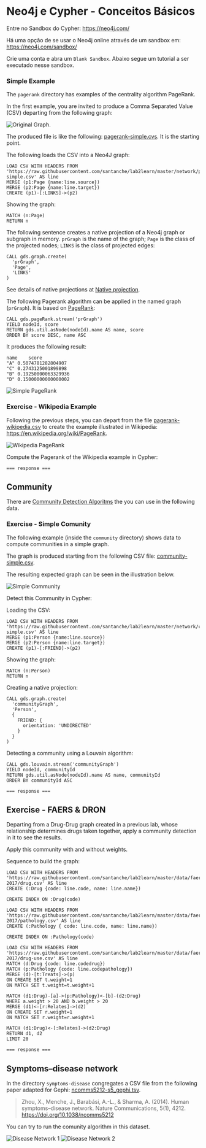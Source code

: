 # Neo4j e Cypher - Conceitos Básicos

Entre no Sandbox do Cypher: https://neo4j.com/

Há uma opção de se usar o Neo4j online através de um sandbox em: https://neo4j.com/sandbox/

Crie uma conta e abra um `Blank Sandbox`. Abaixo segue um tutorial a ser executado nesse sandbox.

### Simple Example

The `pagerank` directory has examples of the centrality algorithm PageRank.

In the first example, you are invited to produce a Comma Separated Value (CSV) departing from the following graph:

![Original Graph](../../pagerank/pagerank-simple-original.png).

The produced file is like the following: [pagerank-simple.cvs](../../pagerank/pagerank-simple.csv). It is the starting point.

The following loads the CSV into a Neo4J graph:

~~~cypher
LOAD CSV WITH HEADERS FROM 'https://raw.githubusercontent.com/santanche/lab2learn/master/network/pagerank/pagerank-simple.csv' AS line
MERGE (p1:Page {name:line.source})
MERGE (p2:Page {name:line.target})
CREATE (p1)-[:LINKS]->(p2)
~~~

Showing the graph:

~~~cypher
MATCH (n:Page)
RETURN n
~~~

The following sentence creates a native projection of a Neo4j graph or subgraph in memory. `prGraph` is the name of the graph; `Page` is the class of the projected nodes; `LINKS` is the class of projected edges:

~~~cypher
CALL gds.graph.create(
  'prGraph',
  'Page',
  'LINKS'
)
~~~

See details of native projections at [Native projection](https://neo4j.com/docs/graph-data-science/current/management-ops/native-projection/).

The following Pagerank algorithm can be applied in the named graph (`prGraph`). It is based on [PageRank](https://neo4j.com/docs/graph-data-science/current/algorithms/page-rank/):

~~~cypher
CALL gds.pageRank.stream('prGraph')
YIELD nodeId, score
RETURN gds.util.asNode(nodeId).name AS name, score
ORDER BY score DESC, name ASC
~~~

It produces the following result:

~~~csv
name	score
"A"	0.5074781282804907
"C"	0.2743125001899898
"B"	0.19250000063329936
"D"	0.15000000000000002
~~~

![Simple PageRank](../../pagerank/pagerank-simple.png)

### Exercise - Wikipedia Example

Following the previous steps, you can depart from the file [pagerank-wikipedia.csv](../../pagerank/pagerank-wikipedia.csv) to create the example illustrated in Wikipedia: https://en.wikipedia.org/wiki/PageRank.

![Wikipedia PageRank](../../pagerank/pagerank-wikipedia.png)

Compute the Pagerank of the Wikipedia example in Cypher:

~~~cypher
=== response ===
~~~

## Community

There are [Community Detection Algoritms](https://neo4j.com/docs/graph-data-science/current/algorithms/community/) the you can use in the following data.

### Exercise - Simple Comunity

The following example (inside the `community` directory) shows data to compute communities in a simple graph.

The graph is produced starting from the following CSV file: [community-simple.csv](../../community/community-simple.csv).

The resulting expected graph can be seen in the illustration below.

![Simple Community](../../community/community-simple.png)

Detect this Community in Cypher:

Loading the CSV:

~~~cypher
LOAD CSV WITH HEADERS FROM 'https://raw.githubusercontent.com/santanche/lab2learn/master/network/community/community-simple.csv' AS line
MERGE (p1:Person {name:line.source})
MERGE (p2:Person {name:line.target})
CREATE (p1)-[:FRIEND]->(p2)
~~~

Showing the graph:

~~~cypher
MATCH (n:Person)
RETURN n
~~~

Creating a native projection:

~~~cypher
CALL gds.graph.create(
  'communityGraph',
  'Person',
  {
    FRIEND: {
      orientation: 'UNDIRECTED'
    }
  }
)
~~~

Detecting a community using a Louvain algorithm:

~~~cypher
CALL gds.louvain.stream('communityGraph')
YIELD nodeId, communityId
RETURN gds.util.asNode(nodeId).name AS name, communityId
ORDER BY communityId ASC
~~~

~~~cypher
=== response ===
~~~

## Exercise - FAERS & DRON

Departing from a Drug-Drug graph created in a previous lab, whose relationship determines drugs taken together, apply a community detection in it to see the results.

Apply this community with and without weights.

Sequence to build the graph:

~~~cypher
LOAD CSV WITH HEADERS FROM 'https://raw.githubusercontent.com/santanche/lab2learn/master/data/faers-2017/drug.csv' AS line
CREATE (:Drug {code: line.code, name: line.name})
~~~

~~~cypher
CREATE INDEX ON :Drug(code)
~~~

~~~cypher
LOAD CSV WITH HEADERS FROM 'https://raw.githubusercontent.com/santanche/lab2learn/master/data/faers-2017/pathology.csv' AS line
CREATE (:Pathology { code: line.code, name: line.name})
~~~

~~~cypher
CREATE INDEX ON :Pathology(code)
~~~

~~~cypher
LOAD CSV WITH HEADERS FROM 'https://raw.githubusercontent.com/santanche/lab2learn/master/data/faers-2017/drug-use.csv' AS line
MATCH (d:Drug {code: line.codedrug})
MATCH (p:Pathology {code: line.codepathology})
MERGE (d)-[t:Treats]->(p)
ON CREATE SET t.weight=1
ON MATCH SET t.weight=t.weight+1
~~~

~~~cypher
MATCH (d1:Drug)-[a]->(p:Pathology)<-[b]-(d2:Drug)
WHERE a.weight > 20 AND b.weight > 20
MERGE (d1)<-[r:Relates]->(d2)
ON CREATE SET r.weight=1
ON MATCH SET r.weight=r.weight+1
~~~

~~~cypher
MATCH (d1:Drug)<-[:Relates]->(d2:Drug)
RETURN d1, d2
LIMIT 20
~~~

~~~cypher
=== response ===
~~~


## Symptoms–disease network

In the directory `symptoms-disease` congregates a CSV file from the following paper adapted for Gephi: [ncomms5212-s5_gephi.tsv](symptoms-disease/ncomms5212-s5_gephi.tsv).

> Zhou, X., Menche, J., Barabási, A.-L., & Sharma, A. (2014). Human symptoms–disease network. Nature Communications, 5(1), 4212. https://doi.org/10.1038/ncomms5212

You can try to run the comunity algorithm in this dataset.

![Disease Network 1](../../symptoms-disease/disease-disease-01.png)
![Disease Network 2](../../symptoms-disease/disease-disease-02.png)